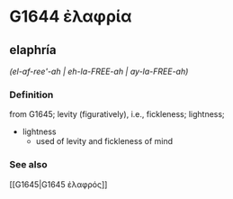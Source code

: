 # G1644 ἐλαφρία

## elaphría

_(el-af-ree'-ah | eh-la-FREE-ah | ay-la-FREE-ah)_

### Definition

from G1645; levity (figuratively), i.e., fickleness; lightness; 

- lightness
  - used of levity and fickleness of mind

### See also

[[G1645|G1645 ἐλαφρός]]
